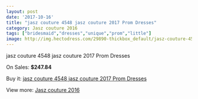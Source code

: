 ```yaml
---
layout: post
date: '2017-10-16'
title: "jasz couture 4548 jasz couture 2017 Prom Dresses"
category: Jasz couture 2016
tags: ["bridesmaid","dresses","unique","prom","little"]
image: http://img.hectodress.com/29890-thickbox_default/jasz-couture-4548-jasz-couture-2012-prom-dresses.jpg
---
```

jasz couture 4548 jasz couture 2017 Prom Dresses

On Sales: **$247.84**
<a href="https://www.hectodress.com/jasz-couture-2013/13800-jasz-couture-4548-jasz-couture-2012-prom-dresses.html"><amp-img layout="responsive" width="600" height="600" src="//img.hectodress.com/29890-thickbox_default/jasz-couture-4548-jasz-couture-2012-prom-dresses.jpg" alt="jasz couture 4548 jasz couture 2017 Prom Dresses 0" /></a>
<a href="https://www.hectodress.com/jasz-couture-2013/13800-jasz-couture-4548-jasz-couture-2012-prom-dresses.html"><amp-img layout="responsive" width="600" height="600" src="//img.hectodress.com/29891-thickbox_default/jasz-couture-4548-jasz-couture-2012-prom-dresses.jpg" alt="jasz couture 4548 jasz couture 2017 Prom Dresses 1" /></a>

Buy it: [jasz couture 4548 jasz couture 2017 Prom Dresses](https://www.hectodress.com/jasz-couture-2013/13800-jasz-couture-4548-jasz-couture-2012-prom-dresses.html "jasz couture 4548 jasz couture 2017 Prom Dresses")

View more: [Jasz couture 2016](https://www.hectodress.com/227-jasz-couture-2013 "Jasz couture 2016")